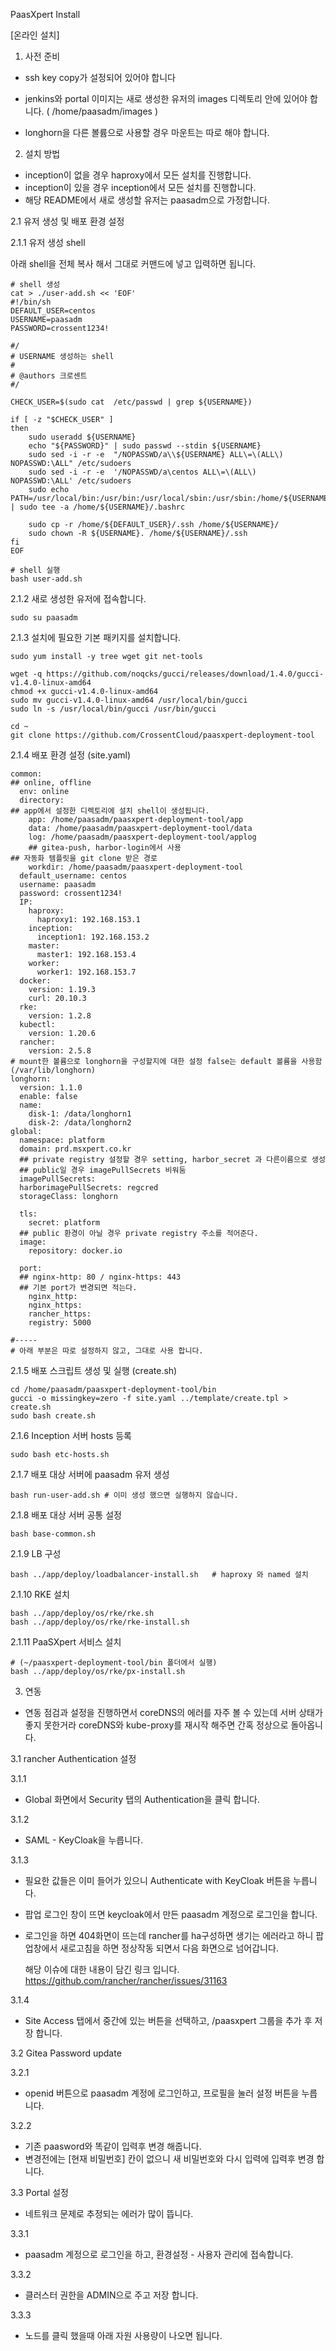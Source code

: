 

PaasXpert Install





[온라인 설치]

1. 사전 준비

- ssh key copy가 설정되어 있어야 합니다

- jenkins와 portal 이미지는 새로 생성한 유저의 images 디렉토리 안에 있어야 합니다. ( /home/paasadm/images )
- longhorn을 다른 볼륨으로 사용할 경우  마운트는 따로 해야 합니다.
  

2. 설치 방법

- inception이 없을 경우 haproxy에서 모든 설치를 진행합니다.
- inception이 있을 경우 inception에서 모든 설치를 진행합니다.
- 해당 README에서 새로 생성할 유저는 paasadm으로 가정합니다.



2.1 유저 생성 및 배포 환경 설정

2.1.1 유저 생성 shell

아래 shell을 전체 복사 해서 그대로 커맨드에 넣고 입력하면 됩니다.

    # shell 생성
    cat > ./user-add.sh << 'EOF'
    #!/bin/sh
    DEFAULT_USER=centos
    USERNAME=paasadm
    PASSWORD=crossent1234!
    
    #/
    # USERNAME 생성하는 shell
    #
    # @authors 크로센트
    #/
    
    CHECK_USER=$(sudo cat  /etc/passwd | grep ${USERNAME})
    
    if [ -z "$CHECK_USER" ]
    then
        sudo useradd ${USERNAME}
        echo "${PASSWORD}" | sudo passwd --stdin ${USERNAME}
        sudo sed -i -r -e  "/NOPASSWD/a\\${USERNAME} ALL\=\(ALL\)       NOPASSWD:\ALL" /etc/sudoers
        sudo sed -i -r -e  '/NOPASSWD/a\centos ALL\=\(ALL\)       NOPASSWD:\ALL' /etc/sudoers
        sudo echo PATH=/usr/local/bin:/usr/bin:/usr/local/sbin:/usr/sbin:/home/${USERNAME}/.local/bin:/home/${USERNAME}/bin | sudo tee -a /home/${USERNAME}/.bashrc
    
        sudo cp -r /home/${DEFAULT_USER}/.ssh /home/${USERNAME}/
        sudo chown -R ${USERNAME}. /home/${USERNAME}/.ssh
    fi
    EOF
    
    # shell 실행
    bash user-add.sh



2.1.2 새로 생성한 유저에 접속합니다.

    sudo su paasadm



2.1.3  설치에 필요한 기본 패키지를 설치합니다.

    sudo yum install -y tree wget git net-tools
    
    wget -q https://github.com/noqcks/gucci/releases/download/1.4.0/gucci-v1.4.0-linux-amd64
    chmod +x gucci-v1.4.0-linux-amd64
    sudo mv gucci-v1.4.0-linux-amd64 /usr/local/bin/gucci
    sudo ln -s /usr/local/bin/gucci /usr/bin/gucci
    
    cd ~
    git clone https://github.com/CrossentCloud/paasxpert-deployment-tool



2.1.4 배포 환경 설정 (site.yaml)

    common:
    ## online, offline
      env: online
      directory:
    ## app에서 설정한 디렉토리에 설치 shell이 생성됩니다.
        app: /home/paasadm/paasxpert-deployment-tool/app
        data: /home/paasadm/paasxpert-deployment-tool/data
        log: /home/paasadm/paasxpert-deployment-tool/applog
        ## gitea-push, harbor-login에서 사용
    ## 자동화 템플릿을 git clone 받은 경로
        workdir: /home/paasadm/paasxpert-deployment-tool
      default_username: centos
      username: paasadm
      password: crossent1234!
      IP:
        haproxy:
          haproxy1: 192.168.153.1
        inception:
          inception1: 192.168.153.2
        master:
          master1: 192.168.153.4
        worker:
          worker1: 192.168.153.7
      docker:
        version: 1.19.3
        curl: 20.10.3
      rke:
        version: 1.2.8
      kubectl:
        version: 1.20.6
      rancher:
        version: 2.5.8
    # mount한 볼륨으로 longhorn을 구성할지에 대한 설정 false는 default 볼륨을 사용함(/var/lib/longhorn)
    longhorn:
      version: 1.1.0
      enable: false
      name:
        disk-1: /data/longhorn1
        disk-2: /data/longhorn2
    global:
      namespace: platform
      domain: prd.msxpert.co.kr
      ## private registry 설정할 경우 setting, harbor_secret 과 다른이름으로 생성
      ## public일 경우 imagePullSecrets 비워둠
      imagePullSecrets:
      harborimagePullSecrets: regcred
      storageClass: longhorn
    
      tls:
        secret: platform
      ## public 환경이 아닐 경우 private registry 주소를 적어준다.
      image:
        repository: docker.io
    
      port:
      ## nginx-http: 80 / nginx-https: 443
      ## 기본 port가 변경되면 적는다.
        nginx_http:
        nginx_https:
        rancher_https: 
        registry: 5000
        
    #-----
    # 아래 부분은 따로 설정하지 않고, 그대로 사용 합니다.
    
    



2.1.5 배포 스크립트 생성 및 실행 (create.sh)

    cd /home/paasadm/paasxpert-deployment-tool/bin
    gucci -o missingkey=zero -f site.yaml ../template/create.tpl > create.sh
    sudo bash create.sh



2.1.6  Inception 서버 hosts 등록

    sudo bash etc-hosts.sh



2.1.7 배포 대상 서버에 paasadm 유저 생성

    bash run-user-add.sh # 이미 생성 했으면 실행하지 않습니다.



2.1.8 배포 대상 서버 공통 설정

    bash base-common.sh



2.1.9 LB 구성

    bash ../app/deploy/loadbalancer-install.sh   # haproxy 와 named 설치



2.1.10 RKE 설치

    bash ../app/deploy/os/rke/rke.sh
    bash ../app/deploy/os/rke/rke-install.sh



2.1.11 PaaSXpert 서비스 설치

    # (~/paasxpert-deployment-tool/bin 폴더에서 실행)
    bash ../app/deploy/os/rke/px-install.sh



3. 연동

- 연동 점검과 설정을 진행하면서 coreDNS의 에러를 자주 볼 수 있는데 서버 상태가 좋지 못한거라 coreDNS와 kube-proxy를 재시작 해주면 간혹 정상으로 돌아옵니다.

3.1 rancher Authentication 설정



3.1.1

- Global 화면에서 Security 탭의 Authentication을 클릭 합니다.



3.1.2

- SAML - KeyCloak을 누릅니다.





3.1.3

- 필요한 값들은 이미 들어가 있으니 Authenticate with KeyCloak 버튼을 누릅니다.
- 팝업 로그인 창이 뜨면 keycloak에서 만든 paasadm 계정으로 로그인을 합니다. 
- 로그인을 하면 404화면이 뜨는데 rancher를 ha구성하면 생기는 에러라고 하니 팝업창에서 새로고침을 하면 정상작동 되면서 다음 화면으로 넘어갑니다.

    해당 이슈에 대한 내용이 담긴 링크 입니다.
    https://github.com/rancher/rancher/issues/31163







3.1.4

- Site Access 탭에서 중간에 있는 버튼을 선택하고, /paasxpert 그룹을 추가 후 저장 합니다.





3.2 Gitea Password update



3.2.1 

- openid 버튼으로 paasadm 계정에 로그인하고, 프로필을 눌러 설정 버튼을 누릅니다.



3.2.2

- 기존 paasword와 똑같이 입력후 변경 해줍니다.
- 변경전에는 [현재 비밀번호] 칸이 없으니 새 비밀번호와 다시 입력에 입력후 변경 합니다.





3.3 Portal 설정

- 네트워크 문제로 추정되는 에러가 많이 뜹니다.

3.3.1 

- paasadm 계정으로 로그인을 하고, 환경설정 - 사용자 관리에 접속합니다.



3.3.2

- 클러스터 권한을 ADMIN으로 주고 저장 합니다.





3.3.3 

- 노드를 클릭 했을때 아래 자원 사용량이 나오면 됩니다.


